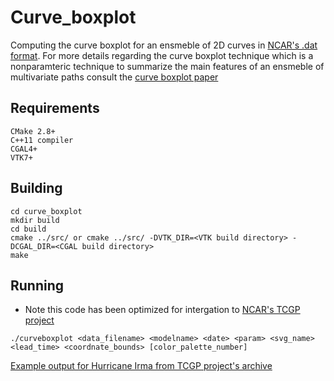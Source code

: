 # Curve_boxplot

Computing the curve boxplot for an ensmeble of 2D curves in [NCAR's .dat format](http://hurricanes.ral.ucar.edu/repository/). For more details regarding the curve boxplot technique which is a nonparamteric technique to summarize the main features of an ensmeble of multivariate paths consult the [curve boxplot paper](http://www.cs.miami.edu/home/mirzargar/papers/curve_boxplot.pdf)

## Requirements
```
CMake 2.8+
C++11 compiler
CGAL4+
VTK7+
```
## Building
```
cd curve_boxplot
mkdir build
cd build
cmake ../src/ or cmake ../src/ -DVTK_DIR=<VTK build directory> - DCGAL_DIR=<CGAL build directory>
make
```

## Running
* Note this code has been optimized for intergation to [NCAR's TCGP project](http://hurricanes.ral.ucar.edu/)

```
./curveboxplot <data_filename> <modelname> <date> <param> <svg_name> <lead_time> <coordnate_bounds> [color_palette_number]
```

[Example output for Hurricane Irma from TCGP project's archive](http://hurricanes.ral.ucar.edu/realtime/plots/northatlantic/2017/al112017/eps_track_gefs_boxplot_late/aal11_2017090318_eps_track_gefs_boxplot_late.png)
